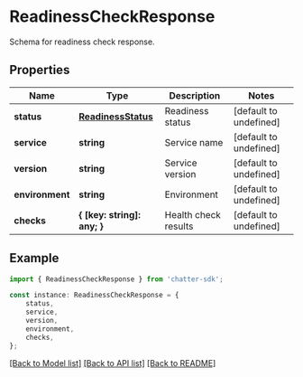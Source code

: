# ReadinessCheckResponse

Schema for readiness check response.

## Properties

Name | Type | Description | Notes
------------ | ------------- | ------------- | -------------
**status** | [**ReadinessStatus**](ReadinessStatus.md) | Readiness status | [default to undefined]
**service** | **string** | Service name | [default to undefined]
**version** | **string** | Service version | [default to undefined]
**environment** | **string** | Environment | [default to undefined]
**checks** | **{ [key: string]: any; }** | Health check results | [default to undefined]

## Example

```typescript
import { ReadinessCheckResponse } from 'chatter-sdk';

const instance: ReadinessCheckResponse = {
    status,
    service,
    version,
    environment,
    checks,
};
```

[[Back to Model list]](../README.md#documentation-for-models) [[Back to API list]](../README.md#documentation-for-api-endpoints) [[Back to README]](../README.md)
